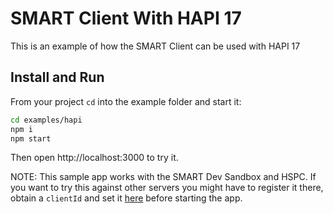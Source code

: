 # SMART Client With HAPI 17
This is an example of how the SMART Client can be used with HAPI 17

## Install and Run
From your project `cd` into the example folder and start it:
```sh
cd examples/hapi
npm i
npm start
```
Then open http://localhost:3000 to try it.

NOTE: This sample app works with the SMART Dev Sandbox and HSPC. If you want to
try this against other servers you might have to register it there, obtain a
`clientId` and set it [here](index.js#L15) before starting the app.